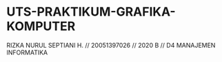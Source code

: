 # UTS-PRAKTIKUM-GRAFIKA-KOMPUTER
RIZKA NURUL SEPTIANI H. // 20051397026 // 2020 B // D4 MANAJEMEN INFORMATIKA
